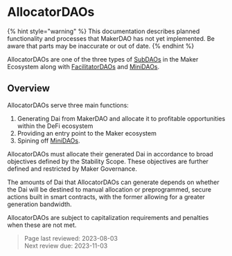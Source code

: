 # AllocatorDAOs

{% hint style="warning" %}
This documentation describes planned functionality and processes that MakerDAO has not yet implemented. Be aware that parts may be inaccurate or out of date.
{% endhint %}

AllocatorDAOs are one of the three types of [SubDAOs](overview.md) in the Maker Ecosystem along with [FacilitatorDAOs](facilitator.md) and [MiniDAOs](mini.md).

## Overview

AllocatorDAOs serve three main functions: 
1. Generating Dai from MakerDAO and allocate it to profitable opportunities within the DeFi ecosystem
2. Providing an entry point to the Maker ecosystem
3. Spining off [MiniDAOs](mini.md).

AllocatorDAOs must allocate their generated Dai in accordance to broad objectives defined by the Stability Scope. These objectives are further defined and restricted by Maker Governance.

The amounts of Dai that AllocatorDAOs can generate depends on whether the Dai will be destined to manual allocation or preprogrammed, secure actions built in smart contracts, with the former allowing for a greater generation bandwidth.

AllocatorDAOs are subject to capitalization requirements and penalties when these are not met.

>Page last reviewed: 2023-08-03    
>Next review due: 2023-11-03    

